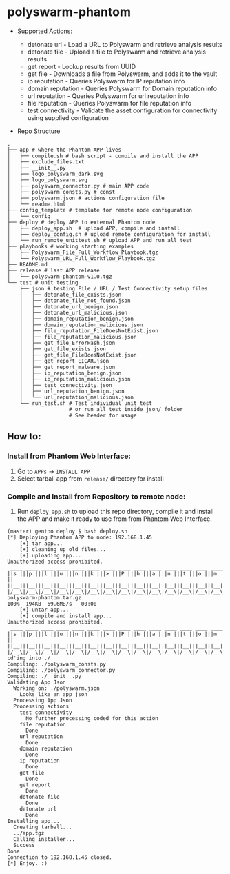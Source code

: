 # polyswarm-phantom

* Supported Actions:

   * detonate url - Load a URL to Polyswarm and retrieve analysis results
   * detonate file - Upload a file to Polyswarm and retrieve analysis results
   * get report - Lookup results from UUID
   * get file - Downloads a file from Polyswarm, and adds it to the vault
   * ip reputation - Queries Polyswarm for IP reputation info
   * domain reputation - Queries Polyswarm for Domain reputation info
   * url reputation - Queries Polyswarm for url reputation info
   * file reputation - Queries Polyswarm for file reputation info
   * test connectivity - Validate the asset configuration for connectivity using supplied configuration

* Repo Structure
```
.
├── app # where the Phantom APP lives
│   ├── compile.sh # bash script - compile and install the APP
│   ├── exclude_files.txt
│   ├── __init__.py
│   ├── logo_polyswarm_dark.svg
│   ├── logo_polyswarm.svg
│   ├── polyswarm_connector.py # main APP code
│   ├── polyswarm_consts.py # const
│   ├── polyswarm.json # actions configuration file
│   └── readme.html
├── config_template # template for remote node configuration
│   └── config
├── deploy # deploy APP to external Phantom node
│   ├── deploy_app.sh  # upload APP, compile and install
│   ├── deploy_config.sh # upload remote configuration for install
│   └── run_remote_unittest.sh # upload APP and run all test
├── playbooks # working starting examples
│   ├── Polyswarm_File_Full_Workflow_Playbook.tgz
│   └── Polyswarm_URL_Full_Workflow_Playbook.tgz
├── README.md
├── release # last APP release
│   └── polyswarm-phantom-v1.0.tgz
└── test # unit testing
    ├── json # testing File / URL / Test Connectivity setup files
    │   ├── detonate_file_exists.json
    │   ├── detonate_file_not_found.json
    │   ├── detonate_url_benign.json
    │   ├── detonate_url_malicious.json
    │   ├── domain_reputation_benign.json
    │   ├── domain_reputation_malicious.json
    │   ├── file_reputation_FileDoesNotExist.json
    │   ├── file_reputation_malicious.json
    │   ├── get_file_ErrorHash.json
    │   ├── get_file_exists.json
    │   ├── get_file_FileDoesNotExist.json
    │   ├── get_report_EICAR.json
    │   ├── get_report_malware.json
    │   ├── ip_reputation_benign.json
    │   ├── ip_reputation_malicious.json
    │   ├── test_connectivity.json
    │   ├── url_reputation_benign.json
    │   └── url_reputation_malicious.json
    └── run_test.sh # Test individual unit test
                    # or run all test inside json/ folder
                    # See header for usage
```

## How to:

### Install from Phantom Web Interface:

1. Go to `APPs` -> `INSTALL APP`
2. Select tarball app from `release/` directory for install

### Compile and Install from Repository to remote node:

1. Run `deploy_app.sh` to upload this repo directory, compile it and install the
APP and make it ready to use from from Phantom Web Interface.

```
(master) gentoo deploy $ bash deploy.sh
[*] Deploying Phantom APP to node: 192.168.1.45
    [+] tar app...
    [+] cleaning up old files...
    [+] uploading app...
Unauthorized access prohibited.
 ____ ____ ____ ____ ____ ____ ____ ____ ____ ____ ____ ____ ____ ____
||s |||p |||l |||u |||n |||k |||> |||P |||h |||a |||n |||t |||o |||m ||
||__|||__|||__|||__|||__|||__|||__|||__|||__|||__|||__|||__|||__|||__||
|/__\|/__\|/__\|/__\|/__\|/__\|/__\|/__\|/__\|/__\|/__\|/__\|/__\|/__\|
polyswarm-phantom.tar.gz                                                                                                                    100%  194KB  69.6MB/s   00:00
    [+] untar app...
    [+] compile and install app...
Unauthorized access prohibited.
 ____ ____ ____ ____ ____ ____ ____ ____ ____ ____ ____ ____ ____ ____
||s |||p |||l |||u |||n |||k |||> |||P |||h |||a |||n |||t |||o |||m ||
||__|||__|||__|||__|||__|||__|||__|||__|||__|||__|||__|||__|||__|||__||
|/__\|/__\|/__\|/__\|/__\|/__\|/__\|/__\|/__\|/__\|/__\|/__\|/__\|/__\|
cd'ing into ./
Compiling: ./polyswarm_consts.py
Compiling: ./polyswarm_connector.py
Compiling: ./__init__.py
Validating App Json
  Working on: ./polyswarm.json
    Looks like an app json
  Processing App Json
  Processing actions
    test connectivity
      No further processing coded for this action
    file reputation
      Done
    url reputation
      Done
    domain reputation
      Done
    ip reputation
      Done
    get file
      Done
    get report
      Done
    detonate file
      Done
    detonate url
      Done
Installing app...
  Creating tarball...
  ../app.tgz
  Calling installer...
  Success
Done
Connection to 192.168.1.45 closed.
[*] Enjoy. :)
```
